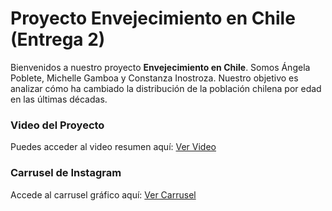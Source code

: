 # Proyecto Envejecimiento en Chile (Entrega 2)

Bienvenidos a nuestro proyecto **Envejecimiento en Chile**. Somos Ángela Poblete, Michelle Gamboa y Constanza Inostroza. Nuestro objetivo es analizar cómo ha cambiado la distribución de la población chilena por edad en las últimas décadas.

### Video del Proyecto
Puedes acceder al video resumen aquí: [Ver Video](https://youtu.be/iokEJGQOlwg)

### Carrusel de Instagram
Accede al carrusel gráfico aquí: [Ver Carrusel](https://github.com/angelapobb/grupo/blob/main/Entrega02/Carrusel%20instagram%20entrega%202.pdf)
